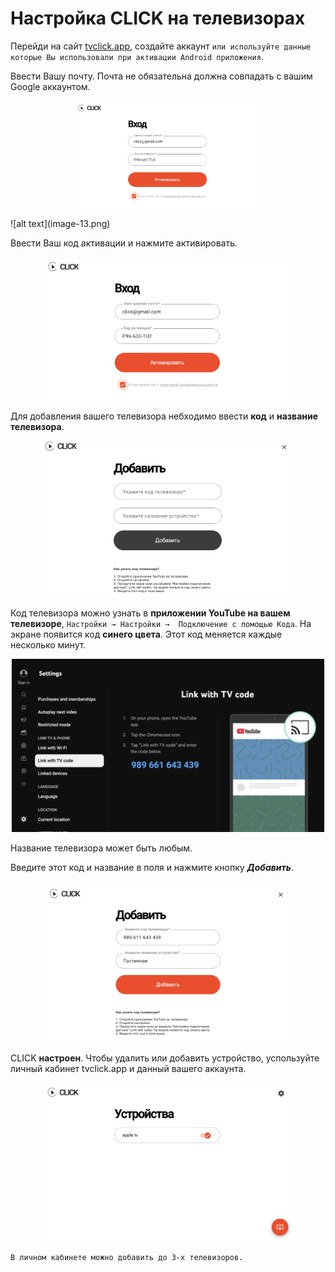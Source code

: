 # Настройка CLICK на телевизорах

Перейди на сайт [tvclick.app](https://tvclick.app/), создайте аккаунт `или используйте данные которые Вы использовали при активации Android приложения`.

Ввести Вашу почту. Почта не обязательна должна совпадать с вашим Google аккаунтом.

<p align="center"><img src="image-13.png" width="300"></p> 
![alt text](image-13.png)

Ввести Ваш код активации и нажмите активировать.

<p align="center"><img src="image-13.png" width="400"></p> 

Для добавления вашего телевизора небходимо ввести **код** и **название телевизора**. 

<p align="center"><img src="image-14.png" width="400"></p> 

Код телевизора можно узнать в **приложении YouTube на вашем телевизоре**, `Настройки → Настройки →  Подключение с помощью Кода`. На экране появится код **синего цвета**. Этот код меняется каждые несколько минут.

<p align="center"><img src="image-4.png" width="500"></p> 

Название телевизора может быть любым.

Введите этот код и название в поля и нажмите кнопку ***Добавить***.

<p align="center"><img src="image-15.png" width="400"></p> 

CLICK **настроен**. Чтобы удалить или добавить устройство, успользуйте личный кабинет tvclick.app и данный вашего аккаунта.

<p align="center"><img src="image-11.png" width="400"></p> 


```
В личном кабинете можно добавить до 3-х телевизоров.
```